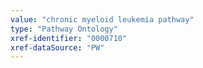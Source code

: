 ```yaml
---
value: "chronic myeloid leukemia pathway"
type: "Pathway Ontology"
xref-identifier: "0000710"
xref-dataSource: "PW"
---
```

